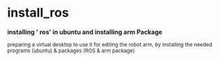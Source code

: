 # install_ros
**installing ' ros' in ubuntu and installing arm Package**

<sup>preparing a virtual desktop to use it for editing the robot arm, by installing the needed programs (ubuntu) & packages (ROS & arm package)</sup> 
